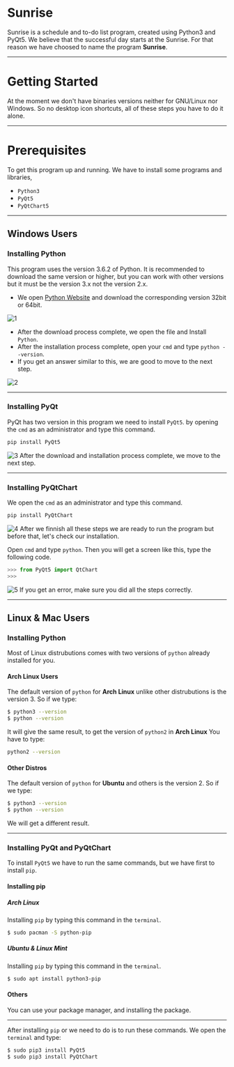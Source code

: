 # Sunrise
Sunrise is a schedule and to-do list program, created using Python3 and PyQt5.
We believe that the successful day starts at the Sunrise.
For that reason we have choosed to name the program **Sunrise**.

---
# Getting Started
At the moment we don't have binaries versions neither for GNU/Linux nor Windows.
So no desktop icon shortcuts, all of these steps you have to do it alone.

---
# Prerequisites
To get this program up and running.
We have to install some programs and libraries, 
* `Python3`
* `PyQt5`
* `PyQtChart5`

---
## Windows Users
### Installing Python
This program uses the version 3.6.2 of Python.
It is recommended to download the same version or higher, but you can work with other versions
but it must be the version 3.x not the version 2.x.
* We open [Python Website](https://www.python.org/downloads/windows/) and download the corresponding version 32bit or 64bit.

![1](https://s5.postimg.org/rxg6u25o7/Screenshot_2017-10-09_14-51-34.png)

* After the download process complete, we open the file and Install `Python`.
* After the installation process complete, open your `cmd` and type `python --version`.
* If you get an answer similar to this, we are good to move to the next step.

![2](https://s5.postimg.org/ie6i0dcyf/Capture.png)

---
### Installing PyQt
PyQt has two version in this program we need to install `PyQt5`.
by opening the `cmd` as an administrator and type this command.
```cmd
pip install PyQt5
```
![3](https://s5.postimg.org/o2csrc9lz/Capture3.png)
After the download and installation process complete, we move to the next step.

---
### Installing PyQtChart
We open the `cmd` as an administrator and type this command.
```cmd
pip install PyQtChart
```
![4](https://s5.postimg.org/pu5rm9ntz/Capture4.png)
After we finnish all these steps we are ready to run the program but before that, let's check our installation.

Open `cmd` and type `python`.
Then you will get a screen like this, type the following code.
```python
>>> from PyQt5 import QtChart
>>>
```
![5](https://s5.postimg.org/kvi97rew7/Capture5.png)
If you get an error, make sure you did all the steps correctly.

---
## Linux & Mac Users
### Installing Python
Most of Linux distrubutions comes with two versions of `python` already installed for you.
#### Arch Linux Users
The default version of `python` for **Arch Linux** unlike other distrubutions is the version 3.
So if we type:
```sh
$ python3 --version
$ python --version
```
It will give the same result, to get the version of `python2` in **Arch Linux** You have to type:
```sh
python2 --version
```
#### Other Distros
The default version of `python` for **Ubuntu** and others is the version 2.
So if we type:
```sh
$ python3 --version
$ python --version
```
We will get a different result.

---
### Installing PyQt and PyQtChart
To install `PyQt5` we have to run the same commands, but we have first to install `pip`.

#### Installing pip
##### Arch Linux
Installing `pip` by typing this command in the `terminal`.
```sh
$ sudo pacman -S python-pip
```
##### Ubuntu & Linux Mint
Installing `pip` by typing this command in the `terminal`.
```sh
$ sudo apt install python3-pip
```
#### Others
You can use your package manager, and installing the package.

---
After installing `pip` or we need to do is to run these commands.
We open the `terminal` and type:
```sh
$ sudo pip3 install PyQt5
$ sudo pip3 install PyQtChart
```
